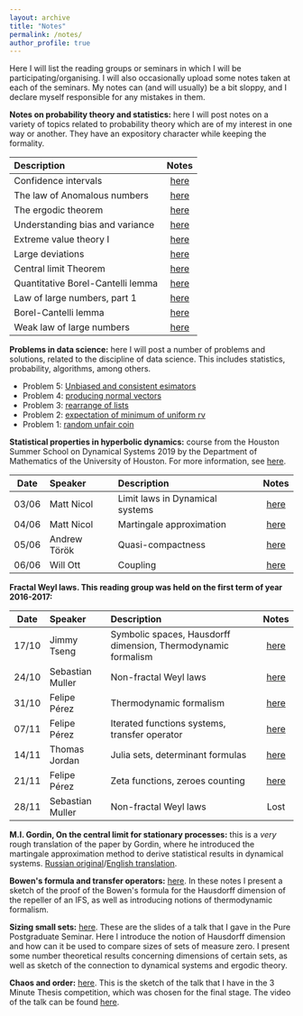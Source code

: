```yaml
---
layout: archive
title: "Notes"
permalink: /notes/
author_profile: true
---
```


Here I will list the reading groups or seminars in which I will be participating/organising. I will also occasionally upload some notes taken at each of the seminars. My notes can (and will usually) be a bit sloppy, and I declare myself responsible for any mistakes in them.

**Notes on probability theory and statistics:** here I will post notes on a variety of topics related to probability theory which are of my interest in one way or another. They have an expository character while keeping the formality.

|Description                                                   | Notes |
|:-------------------------------------------------------------|:-----:|
|Confidence intervals             |[here](/posts/2020/01/blog-post-25/)|
|The law of Anomalous numbers     |[here](/posts/2020/01/blog-post-23/)|
|The ergodic theorem              |[here](/posts/2020/01/blog-post-22/)|
|Understanding bias and variance  |[here](/posts/2019/12/blog-post-20/)|
|Extreme value theory I           |[here](/posts/2019/12/blog-post-16/)|
|Large deviations                 |[here](/posts/2019/07/blog-post-13/)|
|Central limit Theorem            |[here](/posts/2019/07/blog-post-12/)|
|Quantitative Borel-Cantelli lemma|[here](/posts/2019/06/blog-post-11/)|
|Law of large numbers, part 1     |[here](/posts/2019/06/blog-post-10/)|
|Borel-Cantelli lemma             |[here](/posts/2019/05/blog-post-4/) |
|Weak law of large numbers        |[here](/posts/2019/05/blog-post-3/) |



**Problems in data science:** here I will post a number of problems and solutions, related to the discipline of data science. This includes statistics, probability, algorithms, among others.
* Problem 5: [Unbiased and consistent esimators](/posts/2020/01/blog-post-24/)
* Problem 4: [producing normal vectors](/posts/2020/01/blog-post-21/)
* Problem 3: [rearrange of lists](/posts/2019/12/blog-post-19/)
* Problem 2: [expectation of minimum of uniform rv](/posts/2019/12/blog-post-18/)
* Problem 1: [random unfair coin](/posts/2019/12/blog-post-17/)


**Statistical properties in hyperbolic dynamics:** course from the Houston Summer School on Dynamical Systems 2019 by the Department of Mathematics of the University of Houston. For more information, see [here](https://www.math.uh.edu/dynamics/school/school2019/).

| Date       | Speaker         | Description                                                   | Notes |
| ---------- |:----------------|:--------------------------------------------------------------|:-----:|
| 03/06      | Matt Nicol     | Limit laws in Dynamical systems | [here](/posts/2019/06/blog-post-5/)|
| 04/06      | Matt Nicol     | Martingale approximation | [here](/posts/2019/06/blog-post-6/)|
| 05/06      | Andrew Török   | Quasi-compactness       | [here](/posts/2019/06/blog-post-8/)|
| 06/06      | Will Ott       | Coupling                 | [here](/posts/2019/06/blog-post-9/)|

**Fractal Weyl laws. This reading group was held on the first term of year 2016-2017:**

| Date       | Speaker         | Description                                                   | Notes |
| ---------- |:----------------|:--------------------------------------------------------------|:-----:|
| 17/10      | Jimmy Tseng     | Symbolic spaces, Hausdorff dimension, Thermodynamic formalism | [here](/files/sess1.pdf)|
| 24/10      | Sebastian Muller| Non-fractal Weyl laws                                         | [here](/files/sess2.pdf)|
| 31/10      | Felipe Pérez    | Thermodynamic formalism                                       | [here](/files/sess3.pdf)|
| 07/11       | Felipe Pérez    | Iterated functions systems, transfer operator                 | [here](/files/sess4.pdf)|
| 14/11      | Thomas Jordan   | Julia sets, determinant formulas                              | [here](/files/sess5.pdf)|
| 21/11      | Felipe Pérez    | Zeta functions, zeroes counting                               | [here](/files/sess6.pdf)|
| 28/11      | Sebastian Muller| Non-fractal Weyl laws                                         | Lost|




**M.I. Gordin, On the central limit for stationary processes:** this is a *very* rough translation of the paper by Gordin, where he introduced the martingale approximation method to derive statistical results in dynamical systems. [Russian original](/files/Gordin-rus.pdf)/[English translation](/files/Gordin-eng.pdf).

**Bowen's formula and transfer operators:** [here](/files/bowen.pdf). In these notes I present a sketch of the proof of the Bowen's formula for the Hausdorff dimension of the repeller of an IFS, as well as introducing notions of thermodynamic formalism.

**Sizing small sets:** [here](/files/pps.pdf). These are the slides of a talk that I gave in the Pure Postgraduate Seminar. Here I introduce the notion of Hausdorff dimension and how can it be used to compare sizes of sets of measure zero. I present some number theoretical results concerning dimensions of certain sets, as well as sketch of the connection to dynamical systems and ergodic theory.

**Chaos and order:** [here](/files/chaos.pdf). This is the sketch of the talk that I have in the 3 Minute Thesis competition, which was chosen for the final stage. The video of the talk can be found [here](https://www.youtube.com/watch?v=W9WJXjCynx4&t=7s).
